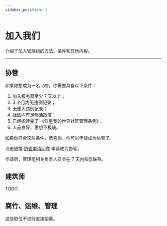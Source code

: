 ```yaml
---
sidebar_position: 2
---
```


# 加入我们

介绍了加入管理组的方法、条件和其他内容。

***

## 协管

如果你想成为一名 `协管`，你需要具备以下条件：
1. 加入服务器至少 7 天以上；
2. 3 个月内无违例记录；
3. 无重大违例记录；
4. 社区内有足够活跃度；
5. 已经阅读完了 《红星我的世界社区管理条例》；
6. 人品良好，思想不极端。

如果你符合这些条件，恭喜你，你可以申请成为协管了。

点击链接 [协管申请问卷](https://scn7ok9p5g9q.feishu.cn/share/base/form/shrcneyQmmNouWMOhiOe6t7NQ4g) 申请成为协管。

申请后，管理组相关负责人员会在 7 天内和您联系。

## 建筑师

TODO

## 腐竹、运维、管理

这些职位不进行直接招募。


